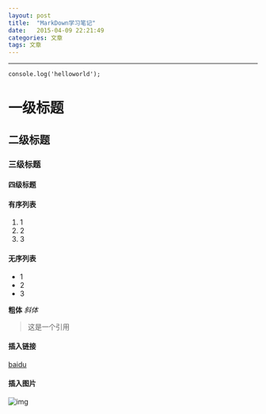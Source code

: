 ```yaml
---
layout: post
title:  "MarkDown学习笔记"
date:   2015-04-09 22:21:49
categories: 文章
tags: 文章
---
```

***

`console.log('helloworld');`

# 一级标题
## 二级标题
### 三级标题
#### 四级标题

#### 有序列表
1. 1
2. 2
3. 3

#### 无序列表
- 1
- 2
- 3


**粗体**
*斜体*

>这是一个引用

#### 插入链接
[baidu](http://www.baidu.com)

#### 插入图片
![img](https://raw.githubusercontent.com/blackwuxin/blackwuxin.github.io/master/img/front-end-chart.png)
